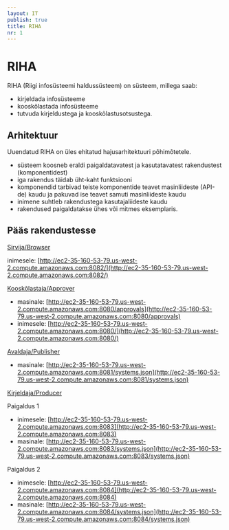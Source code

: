 ```yaml
---
layout: IT
publish: true
title: RIHA
nr: 1
---
```


# RIHA

RIHA (Riigi infosüsteemi haldussüsteem) on süsteem, millega saab:

- kirjeldada infosüsteeme
- kooskõlastada infosüsteeme
- tutvuda kirjeldustega ja kooskõlastusotsustega.

## Arhitektuur

Uuendatud RIHA on üles ehitatud hajusarhitektuuri põhimõtetele.

- süsteem koosneb eraldi paigaldatavatest ja kasutatavatest rakendustest (komponentidest)
- iga rakendus täidab üht-kaht funktsiooni
- komponendid tarbivad teiste komponentide teavet masinliideste (API-de) kaudu ja pakuvad ise teavet samuti masinliideste kaudu
- inimene suhtleb rakendustega kasutajaliideste kaudu
- rakendused paigaldatakse ühes või mitmes eksemplaris.

## Pääs rakendustesse


[Sirvija/Browser](Sirvija)

inimesele: [http://ec2-35-160-53-79.us-west-2.compute.amazonaws.com:8082/](http://ec2-35-160-53-79.us-west-2.compute.amazonaws.com:8082/)

[Kooskõlastaja/Approver](Kooskolastaja)

- masinale:
[http://ec2-35-160-53-79.us-west-2.compute.amazonaws.com:8080/approvals](http://ec2-35-160-53-79.us-west-2.compute.amazonaws.com:8080/approvals)
- inimesele:
[http://ec2-35-160-53-79.us-west-2.compute.amazonaws.com:8080/](http://ec2-35-160-53-79.us-west-2.compute.amazonaws.com:8080/)

[Avaldaja/Publisher](Avaldaja)

- masinale: [http://ec2-35-160-53-79.us-west-2.compute.amazonaws.com:8081/systems.json](http://ec2-35-160-53-79.us-west-2.compute.amazonaws.com:8081/systems.json)

[Kirjeldaja/Producer](Kirjeldaja)

Paigaldus 1

- inimesele:
[http://ec2-35-160-53-79.us-west-2.compute.amazonaws.com:8083](http://ec2-35-160-53-79.us-west-2.compute.amazonaws.com:8083)
- masinale: 
[http://ec2-35-160-53-79.us-west-2.compute.amazonaws.com:8083/systems.json](http://ec2-35-160-53-79.us-west-2.compute.amazonaws.com:8083/systems.json)

Paigaldus 2

- inimesele:
[http://ec2-35-160-53-79.us-west-2.compute.amazonaws.com:8084](http://ec2-35-160-53-79.us-west-2.compute.amazonaws.com:8084)
- masinale: 
[http://ec2-35-160-53-79.us-west-2.compute.amazonaws.com:8084/systems.json](http://ec2-35-160-53-79.us-west-2.compute.amazonaws.com:8084/systems.json)